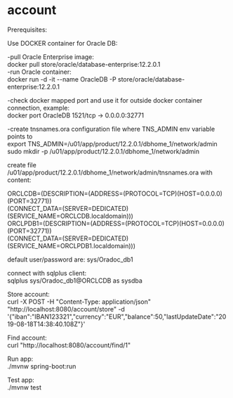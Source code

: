 # account

Prerequisites:

Use DOCKER container for Oracle DB:

-pull Oracle Enterprise image:\
  docker pull store/oracle/database-enterprise:12.2.0.1\
-run Oracle container:\
   docker run -d -it --name OracleDB -P store/oracle/database-enterprise:12.2.0.1

-check docker mapped port and use it for outside docker container connection, example:\
   docker port OracleDB 1521/tcp -> 0.0.0.0:32771

-create tnsnames.ora configuration file where TNS_ADMIN env variable points to\
  export TNS_ADMIN=/u01/app/product/12.2.0.1/dbhome_1/network/admin\
  sudo mkdir -p /u01/app/product/12.2.0.1/dbhome_1/network/admin

create file /u01/app/product/12.2.0.1/dbhome_1/network/admin/tnsnames.ora with content:

ORCLCDB=(DESCRIPTION=(ADDRESS=(PROTOCOL=TCP)(HOST=0.0.0.0)(PORT=32771))\
    (CONNECT_DATA=(SERVER=DEDICATED)(SERVICE_NAME=ORCLCDB.localdomain)))\
ORCLPDB1=(DESCRIPTION=(ADDRESS=(PROTOCOL=TCP)(HOST=0.0.0.0)(PORT=32771))\
    (CONNECT_DATA=(SERVER=DEDICATED)(SERVICE_NAME=ORCLPDB1.localdomain)))

default user/password are: sys/Oradoc_db1

connect with sqlplus client:\
sqlplus sys/Oradoc_db1@ORCLCDB as sysdba

Store account:\
curl   -X POST   -H "Content-Type: application/json"   "http://localhost:8080/account/store"   -d '{"iban":"IBAN123321","currency":"EUR","balance":50,"lastUpdateDate":"2019-08-18T14:38:40.108Z"}'

Find account:\
curl "http://localhost:8080/account/find/1"

Run app:\
./mvnw spring-boot:run

Test app:\
./mvnw test
